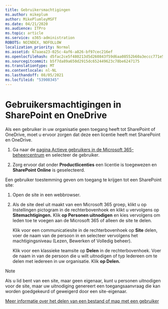 ```yaml
---
title: Gebruikersmachtigingen
ms.author: mikeplum
author: MikePlumleyMSFT
ms.date: 04/21/2020
ms.audience: ITPro
ms.topic: article
ms.service: o365-administration
ROBOTS: NOINDEX, NOFOLLOW
localization_priority: Normal
ms.assetid: 67aaea23-025c-4af6-a826-bf97cec216ef
ms.openlocfilehash: d5fac2ce5f480213d5d260843f59d6aa08552b60a3eccc771e5eb3f7aa814b66
ms.sourcegitcommit: b5f7da89a650d2915dc652449623c78be6247175
ms.translationtype: MT
ms.contentlocale: nl-NL
ms.lasthandoff: 08/05/2021
ms.locfileid: "53908345"
---
```

# <a name="user-permissions-in-sharepoint-and-onedrive"></a>Gebruikersmachtigingen in SharePoint en OneDrive

Als een gebruiker in uw organisatie geen toegang heeft tot SharePoint of OneDrive, moet u ervoor zorgen dat deze een licentie heeft met SharePoint en OneDrive. 
  
1. Ga naar de [pagina Actieve gebruikers in de Microsoft 365-beheercentrum](https://portal.office.com/adminportal/home#/users) en selecteer de gebruiker. 
    
2. Zorg ervoor dat onder **Productlicenties** een licentie is toegewezen en **SharePoint Online** is geselecteerd. 
    
 Een gebruiker toestemming geven om toegang te krijgen tot een SharePoint site: 
  
1. Open de site in een webbrowser.
    
2. Als de site deel uit maakt van een Microsoft 365 groep, klikt u op Instellingen pictogram in de rechterbovenhoek en klikt u vervolgens op **Sitemachtigingen.** Klik **op Personen uitnodigen** en kies vervolgens om leden toe te voegen aan de Microsoft 365 of alleen de site te delen. 
    
    Klik voor een communicatiesite in de rechterbovenhoek op **Site** delen, voer de naam van de persoon in en selecteer vervolgens het machtigingsniveau (Lezen, Bewerken of Volledig beheer). 
    
    Klik voor een klassieke teamsite op **Delen** in de rechterbovenhoek. Voer de naam in van de persoon die u wilt uitnodigen of typ Iedereen om te delen met iedereen in uw organisatie. Klik **op Delen.**
    
> [!NOTE]
> Als u lid bent van een site, maar geen eigenaar, kunt u personen uitnodigen voor de site, maar uw uitnodiging genereert een toegangsaanvraag die kan worden goedgekeurd of geweigerd door een site-eigenaar. 
  
[Meer informatie over het delen van een bestand of map met een gebruiker](https://go.microsoft.com/fwlink/?linkid=533408)
  


